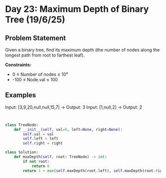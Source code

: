 # Day 23: Maximum Depth of Binary Tree (19/6/25)

## Problem Statement
Given a binary tree, find its maximum depth (the number of nodes along the longest path from root to farthest leaf).

**Constraints:**
- 0 ≤ Number of nodes ≤ 10⁴
- -100 ≤ Node.val ≤ 100

## Examples

Input: [3,9,20,null,null,15,7]  → Output: 3
Input: [1,null,2]                → Output: 2

```python


class TreeNode:
    def __init__(self, val=0, left=None, right=None):
        self.val = val
        self.left = left
        self.right = right

class Solution:
    def maxDepth(self, root: TreeNode) -> int:
        if not root:
            return 0
        return 1 + max(self.maxDepth(root.left), self.maxDepth(root.right))
